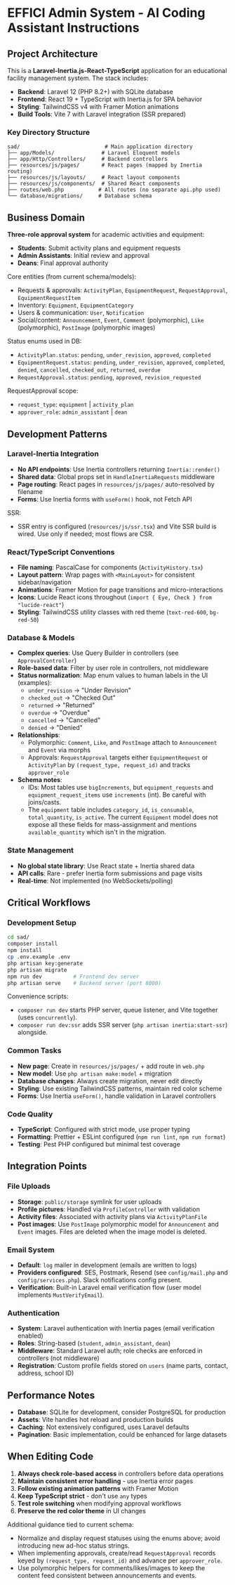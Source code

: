 # EFFICI Admin System - AI Coding Assistant Instructions

## Project Architecture

This is a **Laravel-Inertia.js-React-TypeScript** application for an educational facility management system. The stack includes:
- **Backend**: Laravel 12 (PHP 8.2+) with SQLite database
- **Frontend**: React 19 + TypeScript with Inertia.js for SPA behavior
- **Styling**: TailwindCSS v4 with Framer Motion animations
- **Build Tools**: Vite 7 with Laravel integration (SSR prepared)

### Key Directory Structure
```
sad/                           # Main application directory
├── app/Models/               # Laravel Eloquent models
├── app/Http/Controllers/     # Backend controllers 
├── resources/js/pages/       # React pages (mapped by Inertia routing)
├── resources/js/layouts/     # React layout components
├── resources/js/components/  # Shared React components
├── routes/web.php           # All routes (no separate api.php used)
└── database/migrations/     # Database schema
```

## Business Domain

**Three-role approval system** for academic activities and equipment:
- **Students**: Submit activity plans and equipment requests
- **Admin Assistants**: Initial review and approval
- **Deans**: Final approval authority

Core entities (from current schema/models):
- Requests & approvals: `ActivityPlan`, `EquipmentRequest`, `RequestApproval`, `EquipmentRequestItem`
- Inventory: `Equipment`, `EquipmentCategory`
- Users & communication: `User`, `Notification`
- Social/content: `Announcement`, `Event`, `Comment` (polymorphic), `Like` (polymorphic), `PostImage` (polymorphic images)

Status enums used in DB:
- `ActivityPlan.status`: `pending`, `under_revision`, `approved`, `completed`
- `EquipmentRequest.status`: `pending`, `under_revision`, `approved`, `completed`, `denied`, `cancelled`, `checked_out`, `returned`, `overdue`
- `RequestApproval.status`: `pending`, `approved`, `revision_requested`

RequestApproval scope:
- `request_type`: `equipment` | `activity_plan`
- `approver_role`: `admin_assistant` | `dean`

## Development Patterns

### Laravel-Inertia Integration
- **No API endpoints**: Use Inertia controllers returning `Inertia::render()` 
- **Shared data**: Global props set in `HandleInertiaRequests` middleware
- **Page routing**: React pages in `resources/js/pages/` auto-resolved by filename
- **Forms**: Use Inertia forms with `useForm()` hook, not Fetch API

SSR:
- SSR entry is configured (`resources/js/ssr.tsx`) and Vite SSR build is wired. Use only if needed; most flows are CSR.

### React/TypeScript Conventions
- **File naming**: PascalCase for components (`ActivityHistory.tsx`)
- **Layout pattern**: Wrap pages with `<MainLayout>` for consistent sidebar/navigation
- **Animations**: Framer Motion for page transitions and micro-interactions
- **Icons**: Lucide React icons throughout (`import { Eye, Check } from "lucide-react"`)
- **Styling**: TailwindCSS utility classes with red theme (`text-red-600`, `bg-red-50`)

### Database & Models
- **Complex queries**: Use Query Builder in controllers (see `ApprovalController`)
- **Role-based data**: Filter by user role in controllers, not middleware
- **Status normalization**: Map enum values to human labels in the UI (examples):
	- `under_revision` → "Under Revision"
	- `checked_out` → "Checked Out"
	- `returned` → "Returned"
	- `overdue` → "Overdue"
	- `cancelled` → "Cancelled"
	- `denied` → "Denied"
- **Relationships**:
	- Polymorphic: `Comment`, `Like`, and `PostImage` attach to `Announcement` and `Event` via morphs
	- Approvals: `RequestApproval` targets either `EquipmentRequest` or `ActivityPlan` by `(request_type, request_id)` and tracks `approver_role`
- **Schema notes**:
	- IDs: Most tables use `bigIncrements`, but `equipment_requests` and `equipment_request_items` use `increments` (int). Be careful with joins/casts.
	- The `equipment` table includes `category_id`, `is_consumable`, `total_quantity`, `is_active`. The current `Equipment` model does not expose all these fields for mass-assignment and mentions `available_quantity` which isn't in the migration.

### State Management
- **No global state library**: Use React state + Inertia shared data
- **API calls**: Rare - prefer Inertia form submissions and page visits
- **Real-time**: Not implemented (no WebSockets/polling)

## Critical Workflows

### Development Setup
```bash
cd sad/
composer install
npm install
cp .env.example .env
php artisan key:generate
php artisan migrate
npm run dev          # Frontend dev server
php artisan serve    # Backend server (port 8000)
```

Convenience scripts:
- `composer run dev` starts PHP server, queue listener, and Vite together (uses `concurrently`).
- `composer run dev:ssr` adds SSR server (`php artisan inertia:start-ssr`) alongside.

### Common Tasks
- **New page**: Create in `resources/js/pages/` + add route in `web.php`
- **New model**: Use `php artisan make:model` + migration
- **Database changes**: Always create migration, never edit directly
- **Styling**: Use existing TailwindCSS patterns, maintain red color scheme
- **Forms**: Use Inertia `useForm()`, handle validation in Laravel controllers

### Code Quality
- **TypeScript**: Configured with strict mode, use proper typing
- **Formatting**: Prettier + ESLint configured (`npm run lint`, `npm run format`)
- **Testing**: Pest PHP configured but minimal test coverage

## Integration Points

### File Uploads
- **Storage**: `public/storage` symlink for user uploads
- **Profile pictures**: Handled via `ProfileController` with validation
- **Activity files**: Associated with activity plans via `ActivityPlanFile`
- **Post images**: Use `PostImage` polymorphic model for `Announcement` and `Event` images. Files are deleted when the image model is deleted.

### Email System
- **Default**: `log` mailer in development (emails are written to logs)
- **Providers configured**: SES, Postmark, Resend (see `config/mail.php` and `config/services.php`). Slack notifications config present.
- **Verification**: Built-in Laravel email verification flow (user model implements `MustVerifyEmail`).

### Authentication
- **System**: Laravel authentication with Inertia pages (email verification enabled)
- **Roles**: String-based (`student`, `admin_assistant`, `dean`)  
- **Middleware**: Standard Laravel auth; role checks are enforced in controllers (not middleware)
- **Registration**: Custom profile fields stored on `users` (name parts, contact, address, school ID)

## Performance Notes

- **Database**: SQLite for development, consider PostgreSQL for production
- **Assets**: Vite handles hot reload and production builds
- **Caching**: Not extensively configured, uses Laravel defaults
- **Pagination**: Basic implementation, could be enhanced for large datasets

## When Editing Code

1. **Always check role-based access** in controllers before data operations
2. **Maintain consistent error handling** - use Inertia error pages
3. **Follow existing animation patterns** with Framer Motion
4. **Keep TypeScript strict** - don't use `any` types
5. **Test role switching** when modifying approval workflows
6. **Preserve the red color theme** in UI changes

Additional guidance tied to current schema:
- Normalize and display request statuses using the enums above; avoid introducing new ad-hoc status strings.
- When implementing approvals, create/read `RequestApproval` records keyed by `(request_type, request_id)` and advance per `approver_role`.
- Use polymorphic helpers for comments/likes/images to keep the content feed consistent between announcements and events.